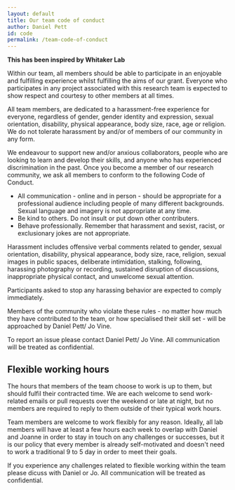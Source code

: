 ```yaml
---
layout: default
title: Our team code of conduct
author: Daniel Pett
id: code
permalink: /team-code-of-conduct
--- 
```

**This has been inspired by Whitaker Lab** 

Within our team, all members should be able to participate in an enjoyable and fulfilling experience whilst fulfilling the aims of our grant. Everyone who participates in any project associated with this research team is expected to show respect and courtesy to other  members at all times.

All team members, are dedicated to a harassment-free experience for everyone, regardless of gender, gender identity and expression, sexual orientation, disability, physical appearance, body size, race, age or religion. We do not tolerate harassment by and/or of members of our community in any form.

We endeavour to support new and/or anxious collaborators, people who are looking to learn and develop their skills, and anyone who has experienced discrimination in the past. Once you become a member of our research community,  we ask all members to conform to the following Code of Conduct.

* All communication - online and in person - should be appropriate for a professional audience including people of many different backgrounds. Sexual language and imagery is not appropriate at any time.
* Be kind to others. Do not insult or put down other contributers.
* Behave professionally. Remember that harassment and sexist, racist, or exclusionary jokes are not appropriate.

Harassment includes offensive verbal comments related to gender, sexual orientation, disability, physical appearance, body size, race, religion, sexual images in public spaces, deliberate intimidation, stalking, following, harassing photography or recording, sustained disruption of discussions, inappropriate physical contact, and unwelcome sexual attention.

Participants asked to stop any harassing behavior are expected to comply immediately.

Members of the community who violate these rules - no matter how much they have contributed to the team, or how specialised their skill set - will be approached by Daniel Pett/ Jo Vine. 

To report an issue please contact Daniel Pett/ Jo Vine. All communication will be treated as confidential.

## Flexible working hours

The hours that members of the team choose to work is up to them, but should fulfil their contracted time. We are each welcome to send work-related emails or pull requests over the weekend or late at night, but no members are required to reply to them outside of their typical work hours.

Team members are welcome to work flexibly for any reason. Ideally, all lab members will have at least a few hours each week to overlap with Daniel and Joanne in order to stay in touch on any challenges or successes, but it is our policy that every member is already self-motivated and doesn't need to work a traditional 9 to 5 day in order to meet their goals.

If you experience any challenges related to flexible working within the team please dicuss with Daniel or Jo. All communication will be treated as confidential.
